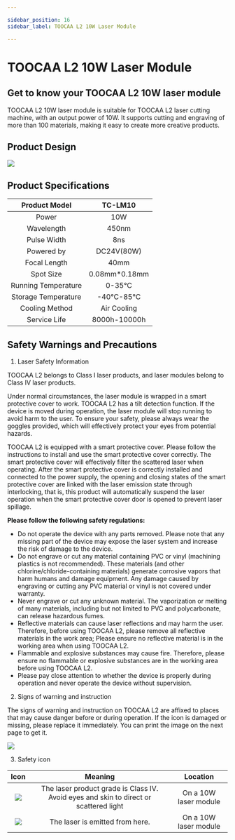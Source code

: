 ```yaml
---

sidebar_position: 16
sidebar_label: TOOCAA L2 10W Laser Module

---
```

# TOOCAA L2 10W Laser Module
## Get to know your TOOCAA L2 10W laser module
TOOCAA L2 10W laser module is suitable for TOOCAA L2 laser cutting machine, with an output power of 10W. It supports cutting and engraving of more than 100 materials, making it easy to create more creative products.

## <font style="color:rgb(15,17,17);background-color:rgb(255,255,255);">Product Design
![](http://wiki-toocaa.oss-cn-hongkong.aliyuncs.com/10w.jpg)

## Product Specifications
| Product Model | TC-LM10 |
| :---: | :---: |
| Power | 10W |
| Wavelength | 450nm |
| Pulse Width | 8ns |
| Powered by | DC24V(80W) |
| Focal Length | 40mm |
| Spot Size | 0.08mm*0.18mm |
| Running Temperature | 0-35°C |
| Storage Temperature | -40℃-85℃ |
| Cooling Method | Air Cooling |
| Service Life | 8000h-10000h |


## **Safety Warnings and Precautions**
1. Laser Safety Information

TOOCAA L2 belongs to Class I laser products, and laser modules belong to Class IV laser products.

Under normal circumstances, the laser module is wrapped in a smart protective cover to work. TOOCAA L2 has a tilt detection function. If the device is moved during operation, the laser module will stop running to avoid harm to the user. To ensure your safety, please always wear the goggles provided, which will effectively protect your eyes from potential hazards.

TOOCAA L2 is equipped with a smart protective cover. Please follow the instructions to install and use the smart protective cover correctly. The smart protective cover will effectively filter the scattered laser when operating. After the smart protective cover is correctly installed and connected to the power supply, the opening and closing states of the smart protective cover are linked with the laser emission state through interlocking, that is, this product will automatically suspend the laser operation when the smart protective cover door is opened to prevent laser spillage.



**Please follow the following safety regulations:**

+ Do not operate the device with any parts removed. Please note that any missing part of the device may expose the laser system and increase the risk of damage to the device. 
+ Do not engrave or cut any material containing PVC or vinyl (machining plastics is not recommended). These materials (and other chlorine/chloride-containing materials) generate corrosive vapors that harm humans and damage equipment. Any damage caused by engraving or cutting any PVC material or vinyl is not covered under warranty. 
+ Never engrave or cut any unknown material. The vaporization or melting of many materials, including but not limited to PVC and polycarbonate, can release hazardous fumes.  
+ Reflective materials can cause laser reflections and may harm the user. Therefore, before using TOOCAA L2, please remove all reflective materials in the work area; Please ensure no reflective material is in the working area when using TOOCAA L2.
+ Flammable and explosive substances may cause fire. Therefore,  please ensure no flammable or explosive substances are in the working area before using TOOCAA L2.
+ Please pay close attention to whether the device is properly during operation and never operate the device without supervision.



2. Signs of warning and instruction

The signs of warning and instruction on TOOCAA L2 are affixed to places that may cause danger before or during operation. If the icon is damaged or missing, please replace it immediately. You can print the image on the next page to get it.

![](http://wiki-toocaa.oss-cn-hongkong.aliyuncs.com/10w%E6%A0%87%E8%AF%86.jpg)

3. Safety icon

| Icon | Meaning | Location |
| :---: | :---: | :---: |
| ![](http://wiki-toocaa.oss-cn-hongkong.aliyuncs.com/%E5%AE%89%E5%85%A8%E7%AC%AC%E4%B8%80/10w.png) | The laser product grade is Class IV. Avoid eyes and skin to direct or scattered light<br/> | On a 10W laser module<br/> |
| ![](http://wiki-toocaa.oss-cn-hongkong.aliyuncs.com/%E5%AE%89%E5%85%A8%E7%AC%AC%E4%B8%80/biu.png) | The laser is emitted from here. | On a 10W laser module |

